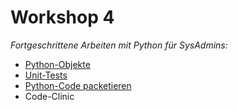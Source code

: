 # Workshop 4

*Fortgeschrittene Arbeiten mit Python für SysAdmins:*

- [Python-Objekte](./Python-Objekte.ipynb)
- [Unit-Tests](./Unit-Tests.ipynb)
- [Python-Code packetieren](./Python-Code-paketieren.ipynb)   
- Code-Clinic   

